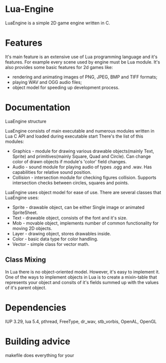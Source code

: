 # Lua-Engine

LuaEngine is a simple 2D game engine written in C. 

# Features

It's main feature is an extensive use of Lua programming language and it's features. 
For example every scene used by engine must be Lua module. 
It's also provides some basic features for 2d games like: 
* rendering and animating images of PNG, JPEG, BMP and TIFF formats; 
* playing WAV and OGG audio files; 
* object model for speeding up development process.


# Documentation

LuaEngine structure

LuaEngine consists of main executable and numerous modules written in Lua C API and loaded during executable start
There's the list of this modules:
  * Graphics - module for drawing various drawable objects(mainly Text, Sprite) and primitives(mainly Square, Quad and Circle). Can change color of drawn objects if module's 'color' field changes.
  * Audio - sound module for playing audio of types .ogg and .wav. Has capabilities for relative sound position.
  * Collision - intersection module for checking figures collision. Supports intersection checks between circles, squares and points.

LuaEngine uses object model for ease of use.
There are several classes that LuaEngine uses:
  * Sprite - drawable object, can be either Single image or animated SpriteSheet.
  * Text - drawable object, consists of the font and it's size.
  * Mob - movable object, implements number of common functionality for moving 2D objects.
  * Layer - drawing object, stores drawables inside.
  * Color - basic data type for color handling.
  * Vector - simple class for vector math.

## Class Mixing
  In Lua there is no object-oriented model. However, it's easy to implement it. One of the ways to implement objects in 
  Lua is to create a mixin-table that represents your object and consits of it's fields summed up with the values of it's
  parent object.

# Dependencies

IUP 3.29, 
lua 5.4,
pthread,
FreeType,
dr_wav,
stb_vorbis,
OpenAL,
OpenGL


# Building advice 

makefile does everything for your
